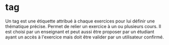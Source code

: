 # tag

Un tag est une étiquette attribué à chaque exercices pour lui définir une thématique précise.
Permet de relier un exercice à un ou plusieurs cours.
Il est choisi par un enseignant et peut aussi être proposer par un étudiant ayant un accès à l'exercice mais doit être valider par un utilisateur confirmé.


